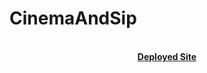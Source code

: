 # CinemaAndSip

<p align="center">
  <b></b><br>
  <a href="https://st12345678910.github.io/CinemaAndSip/"><strong>Deployed Site<strong></a>
<br><br>
  <img src="">
</p>
